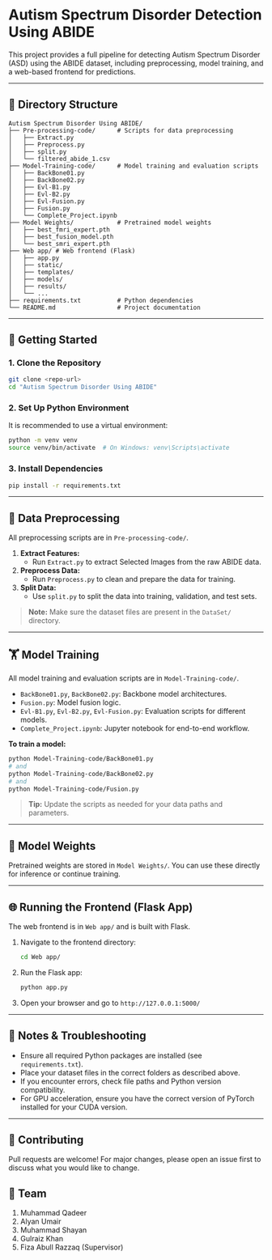 # Autism Spectrum Disorder Detection Using ABIDE

This project provides a full pipeline for detecting Autism Spectrum Disorder (ASD) using the ABIDE dataset, including preprocessing, model training, and a web-based frontend for predictions.

---

## 📁 Directory Structure

```
Autism Spectrum Disorder Using ABIDE/
├── Pre-processing-code/      # Scripts for data preprocessing
│   ├── Extract.py
│   ├── Preprocess.py
│   ├── split.py
│   └── filtered_abide_1.csv
├── Model-Training-code/      # Model training and evaluation scripts
│   ├── BackBone01.py
│   ├── BackBone02.py
│   ├── Evl-B1.py
│   ├── Evl-B2.py
│   ├── Evl-Fusion.py
│   ├── Fusion.py
│   └── Complete_Project.ipynb
├── Model Weights/            # Pretrained model weights
│   ├── best_fmri_expert.pth
│   ├── best_fusion_model.pth
│   └── best_smri_expert.pth
├── Web app/ # Web frontend (Flask)
│   ├── app.py
│   ├── static/
│   ├── templates/
│   ├── models/
│   ├── results/
│   └── ...
├── requirements.txt          # Python dependencies
└── README.md                 # Project documentation
```

---

## 🚀 Getting Started

### 1. Clone the Repository
```bash
git clone <repo-url>
cd "Autism Spectrum Disorder Using ABIDE"
```

### 2. Set Up Python Environment
It is recommended to use a virtual environment:
```bash
python -m venv venv
source venv/bin/activate  # On Windows: venv\Scripts\activate
```

### 3. Install Dependencies
```bash
pip install -r requirements.txt
```

---

## 🧹 Data Preprocessing
All preprocessing scripts are in `Pre-processing-code/`.

1. **Extract Features:**
   - Run `Extract.py` to extract Selected Images from the raw ABIDE data.
2. **Preprocess Data:**
   - Run `Preprocess.py` to clean and prepare the data for training.
3. **Split Data:**
   - Use `split.py` to split the data into training, validation, and test sets.

> **Note:** Make sure the dataset files are present in the `DataSet/` directory.

---

## 🏋️ Model Training
All model training and evaluation scripts are in `Model-Training-code/`.

- `BackBone01.py`, `BackBone02.py`: Backbone model architectures.
- `Fusion.py`: Model fusion logic.
- `Evl-B1.py`, `Evl-B2.py`, `Evl-Fusion.py`: Evaluation scripts for different models.
- `Complete_Project.ipynb`: Jupyter notebook for end-to-end workflow.

**To train a model:**
```bash
python Model-Training-code/BackBone01.py
# and
python Model-Training-code/BackBone02.py
# and
python Model-Training-code/Fusion.py
```

> **Tip:** Update the scripts as needed for your data paths and parameters.

---

## 🧠 Model Weights
Pretrained weights are stored in `Model Weights/`. You can use these directly for inference or continue training.

---

## 🌐 Running the Frontend (Flask App)
The web frontend is in `Web app/` and is built with Flask.

1. Navigate to the frontend directory:
   ```bash
   cd Web app/
   ```
2. Run the Flask app:
   ```bash
   python app.py
   ```
3. Open your browser and go to `http://127.0.0.1:5000/`

---

## 📝 Notes & Troubleshooting
- Ensure all required Python packages are installed (see `requirements.txt`).
- Place your dataset files in the correct folders as described above.
- If you encounter errors, check file paths and Python version compatibility.
- For GPU acceleration, ensure you have the correct version of PyTorch installed for your CUDA version.

---

## 🤝 Contributing
Pull requests are welcome! For major changes, please open an issue first to discuss what you would like to change.

## 🤝 Team
1. Muhammad Qadeer
2. Alyan Umair 
3. Muhammad Shayan
4. Gulraiz Khan 
5. Fiza Abull Razzaq (Supervisor)

